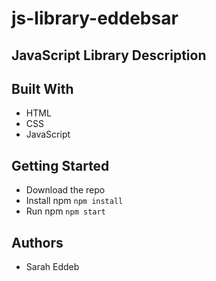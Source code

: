 # js-library-eddebsar

## JavaScript Library Description

## Built With

* HTML
* CSS
* JavaScript

## Getting Started

* Download the repo
* Install npm ``` npm install ```
* Run npm ``` npm start ```


## Authors

* Sarah Eddeb
